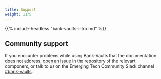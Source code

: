 ```yaml
---
title: Support
weight: 1175
---
```


{{% include-headless "bank-vaults-intro.md" %}}

## Community support

If you encounter problems while using Bank-Vaults that the documentation does not address, [open an issue](https://github.com/bank-vaults/) in the repository of the relevant component, or talk to us on the Emerging Tech Community Slack channel [#bank-vaults](https://outshift.slack.com/ ).
